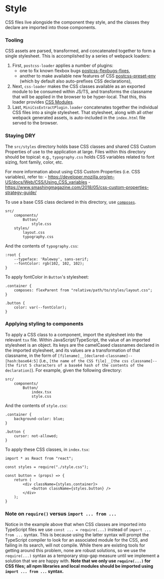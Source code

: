 # Style

CSS files live alongside the component they style, and the classes they declare are imported into those components.

### Tooling

CSS assets are parsed, transformed, and concatenated together to form a single stylesheet. This is accomplished by a series
of webpack loaders:

1. First, `postcss-loader` applies a number of plugins:
    - one to fix known flexbox bugs [postcss-flexbugs-fixes](https://github.com/luisrudge/postcss-flexbugs-fixes),
    - another to make available new features of CSS [postcss-preset-env](https://github.com/csstools/postcss-preset-env) (which by default also auto-prefixes CSS declarations),
2. Next, `css-loader` makes the CSS classes available as an exported module to be consumed within JS/TS, and transforms the
   classname that will be applied in the browser to be hyper-local. That this, this loader provides [CSS Modules](https://github.com/css-modules/css-modules).
3. Last, `MiniCssExtractPlugin.loader` concatenates together the individual CSS files into a single stylesheet. That stylesheet,
   along with all other webpack generated assets, is auto-included in the `index.html` file served to the browser.

### Staying DRY

The `src/styles` directory holds base CSS classes and shared CSS Custom Properties of use to the application at large.
Files within this directory should be topical: e.g., `typography.css` holds CSS variables related to font sizing,
font family, color, etc.

For more information about using CSS Custom Properties (i.e. CSS variables), refer to: - https://developer.mozilla.org/en-US/docs/Web/CSS/Using_CSS_variables - https://www.smashingmagazine.com/2018/05/css-custom-properties-strategy-guide/

To use a base CSS class declared in this directory, use [`composes`](https://github.com/css-modules/css-modules#composing-from-other-files).

```
src/
    components/
        Button/
            style.css
    styles/
        layout.css
        typography.css
```

And the contents of `typography.css`:

```
:root {
    --typeface: 'Raleway', sans-serif;
    --fontColor: rgb(102, 102, 102);
}
```

To apply fontColor in `Button`'s stylesheet:

```
.container {
    composes: flexParent from "relative/path/to/styles/layout.css";
}

.button {
    color: var(--fontColor);
}
```

### Applying styling to components

To apply a CSS class to a component, import the stylesheet into the relevant `tsx` file. Within JavaScript/TypeScript,
the value of an imported stylesheet is an object. Its keys are the camelCased classnames declared in the imported stylesheet,
and its values are a transformation of that classname, in the form of `[filename]__[declared-classname]--[hash:base64:5]`
(i.e., `[the name of the CSS file]__[the css classname]--[the first 5 characters of a base64 hash of the contents of the declaration]`).
For example, given the following directory:

```
src/
    components/
        Button/
            index.tsx
            style.css
```

And the contents of `style.css`:

```
.container {
    background-color: blue;
}

.button {
    cursor: not-allowed;
}
```

To apply these CSS classes, in `index.tsx`:

```
import * as React from "react";

const styles = require("./style.css");

const button = (props) => {
    return (
        <div className={styles.container}>
            <button className={styles.button} />
        </div>
    );
}

```

### Note on `require()` versus `import ... from ...`

Notice in the example above that when CSS classes are imported into TypeScript files we use `const ... = require(...)` instead of
`import ... from ...` syntax. This is because using the latter syntax will prompt the TypeScript compiler to look for
an associated module for the CSS, and failing in its search, will not compile. While there are existing tools
for getting around this problem, none are robust solutions, so we use the `require(...)` syntax as a temporary
stop-gap measure until we implement a solution that we are happy with. **Note that we only use `require(...)` for CSS
files; all npm libraries and local modules should be imported using `import ... from ...` syntax.**
